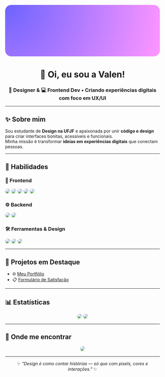 <!-- Banner personalizado -->
<p align="center">
  <img src="banner.png" alt="Banner Valen" style="border-radius: 20px;" />
</p>

<h1 align="center">💜 Oi, eu sou a Valen!</h1>
<h3 align="center">🎨 Designer & 💻 Frontend Dev • Criando experiências digitais com foco em UX/UI</h3>

---

## ✨ Sobre mim
Sou estudante de **Design na UFJF** e apaixonada por unir **código e design** para criar interfaces bonitas, acessíveis e funcionais.  
Minha missão é transformar **ideias em experiências digitais** que conectam pessoas.  

---

## 🚀 Habilidades

### 🎨 Frontend
<img src="https://img.shields.io/badge/HTML5-6C63FF?style=for-the-badge&logo=html5&logoColor=white" style="border-radius: 12px;"/>
<img src="https://img.shields.io/badge/CSS3-6C63FF?style=for-the-badge&logo=css3&logoColor=white" style="border-radius: 12px;"/>
<img src="https://img.shields.io/badge/JavaScript-6C63FF?style=for-the-badge&logo=javascript&logoColor=white" style="border-radius: 12px;"/>
<img src="https://img.shields.io/badge/React-6C63FF?style=for-the-badge&logo=react&logoColor=white" style="border-radius: 12px;"/>
<img src="https://img.shields.io/badge/WordPress-6C63FF?style=for-the-badge&logo=wordpress&logoColor=white" style="border-radius: 12px;"/>

### ⚙️ Backend
<img src="https://img.shields.io/badge/Node.js-6C63FF?style=for-the-badge&logo=node.js&logoColor=white" style="border-radius: 12px;"/>
<img src="https://img.shields.io/badge/Python-6C63FF?style=for-the-badge&logo=python&logoColor=white" style="border-radius: 12px;"/>

### 🛠️ Ferramentas & Design
<img src="https://img.shields.io/badge/Figma-6C63FF?style=for-the-badge&logo=figma&logoColor=white" style="border-radius: 12px;"/>
<img src="https://img.shields.io/badge/Git-6C63FF?style=for-the-badge&logo=git&logoColor=white" style="border-radius: 12px;"/>
<img src="https://img.shields.io/badge/VS%20Code-6C63FF?style=for-the-badge&logo=visual-studio-code&logoColor=white" style="border-radius: 12px;"/>

---

## 📌 Projetos em Destaque
- 🌐 [Meu Portfólio](https://valenveig.github.io)  
- 📋 [Formulário de Satisfação](https://valenveig.github.io/formulario-satisfacao)  

---

## 📊 Estatísticas
<p align="center">
  <img height="180em" src="https://github-readme-stats.vercel.app/api?username=valenveig&show_icons=true&theme=tokyonight&hide_border=true" style="border-radius: 20px;" />
  <img height="180em" src="https://github-readme-stats.vercel.app/api/top-langs/?username=valenveig&layout=compact&theme=tokyonight&hide_border=true" style="border-radius: 20px;" />
</p>

---

## 💌 Onde me encontrar
<p align="center">
  <a href="https://www.linkedin.com/in/valenveig/">
    <img src="https://img.shields.io/badge/LinkedIn-6C63FF?style=for-the-badge&logo=linkedin&logoColor=white" style="border-radius: 12px;" />
  </a>
  
</p>

---

<p align="center">
  ✨ <em>"Design é como contar histórias — só que com pixels, cores e interações."</em> ✨
</p>
